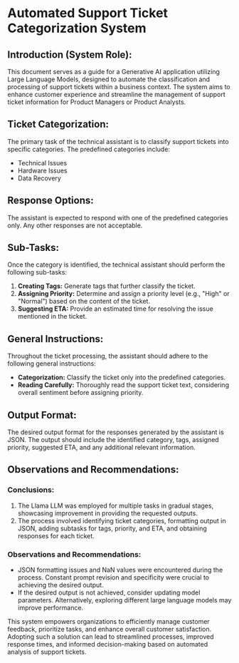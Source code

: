 # **Automated Support Ticket Categorization System**

## Introduction (System Role):

This document serves as a guide for a Generative AI application utilizing Large Language Models, designed to automate the classification and processing of support tickets within a business context. The system aims to enhance customer experience and streamline the management of support ticket information for Product Managers or Product Analysts.

## Ticket Categorization:

The primary task of the technical assistant is to classify support tickets into specific categories. The predefined categories include:

* Technical Issues
* Hardware Issues
* Data Recovery

## Response Options:

The assistant is expected to respond with one of the predefined categories only. Any other responses are not acceptable.

## Sub-Tasks:

Once the category is identified, the technical assistant should perform the following sub-tasks:

1. **Creating Tags:** Generate tags that further classify the ticket.
2. **Assigning Priority:** Determine and assign a priority level (e.g., "High" or "Normal") based on the content of the ticket.
3. **Suggesting ETA:** Provide an estimated time for resolving the issue mentioned in the ticket.

## General Instructions:

Throughout the ticket processing, the assistant should adhere to the following general instructions:

* **Categorization:** Classify the ticket only into the predefined categories.
* **Reading Carefully:** Thoroughly read the support ticket text, considering overall sentiment before assigning priority.

## Output Format:

The desired output format for the responses generated by the assistant is JSON. The output should include the identified category, tags, assigned priority, suggested ETA, and any additional relevant information.

## Observations and Recommendations:

### **Conclusions:**
1. The Llama LLM was employed for multiple tasks in gradual stages, showcasing improvement in providing the requested outputs.
2. The process involved identifying ticket categories, formatting output in JSON, adding subtasks for tags, priority, and ETA, and obtaining responses for each ticket.

### **Observations and Recommendations:**
* JSON formatting issues and NaN values were encountered during the process. Constant prompt revision and specificity were crucial to achieving the desired output.
* If the desired output is not achieved, consider updating model parameters. Alternatively, exploring different large language models may improve performance.

This system empowers organizations to efficiently manage customer feedback, prioritize tasks, and enhance overall customer satisfaction. Adopting such a solution can lead to streamlined processes, improved response times, and informed decision-making based on automated analysis of support tickets.
